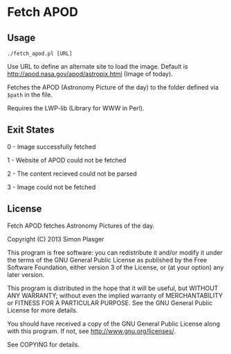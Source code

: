Fetch APOD
==========

Usage
-----

`./fetch_apod.pl [URL]`

Use URL to define an alternate site to load the image. Default is http://apod.nasa.gov/apod/astropix.html (Image of today).

Fetches the APOD (Astronomy Picture of the day) to the folder defined via `$path` in the file.

Requires the LWP-lib (Library for WWW in Perl).

Exit States
-----------

0 - Image successfully fetched

1 - Website of APOD could not be fetched

2 - The content recieved could not be parsed

3 - Image could not be fetched

License
-------

Fetch APOD fetches Astronomy Pictures of the day.

Copyright (C) 2013 Simon Plasger

This program is free software: you can redistribute it and/or modify
it under the terms of the GNU General Public License as published by
the Free Software Foundation, either version 3 of the License, or
(at your option) any later version.

This program is distributed in the hope that it will be useful,
but WITHOUT ANY WARRANTY; without even the implied warranty of
MERCHANTABILITY or FITNESS FOR A PARTICULAR PURPOSE.  See the
GNU General Public License for more details.

You should have received a copy of the GNU General Public License
along with this program.  If not, see <http://www.gnu.org/licenses/>.

See COPYING for details.

